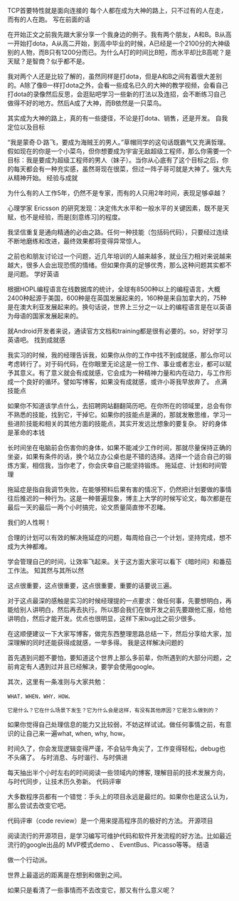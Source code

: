 TCP首要特性就是面向连接的
每个人都在成为大神的路上，只不过有的人在走，而有的人在跑。
写在前面的话

在开始正文之前我先跟大家分享一个我身边的例子。我有两个朋友，A和B。B从高一开始打dota，A从高二开始，到高中毕业的时候，A已经是一个2100分的大神级别的人物，而B只有1200分而已。为什么A打的时间比B短，而水平却比B高呢？是天赋？是智商？似乎都不是。

我对两个人还是比较了解的，虽然同样是打dota，但是A和B之间有着很大差别的。A除了像B一样打dota之外，会看一些成名已久的大神的教学视频，会看自己打dota的录像然后反思，会逛贴吧学习一些新的打法以及连招，会不断练习自己做得不好的地方。然后A成了大神，而B依然是一只菜鸟。

其实成为大神的路上，真的有一些捷径，不论是打dota、销售，还是开发。
自我定位以及目标

“我是蒙奇·D·路飞，要成为海贼王的男人。”草帽同学的这句话既霸气又充满哲理。假如现在的你是一个小菜鸟，但你想要成为宇宙无敌超级工程师，那么你需要一个目标：我是要成为超级工程师的男人（妹子）。当你从心底有了这个目标之后，你的每天都会有一种充实感，虽然哥现在很菜，但过一阵子哥可就是大神了。强大先从精神开始。
经验与成就

为什么有的人工作5年，仍然不是专家，而有的人只用2年时间，表现足够卓越？

心理学家 Ericsson 的研究发现：决定伟大水平和一般水平的关键因素，既不是天赋，也不是经验，而是[刻意练习]的程度。

我坚信重复是通向精通的必由之路。任何一种技能（包括码代码），只要经过连续不断地磨练和改进，最终效果都将变得异常惊人。

之前也和朋友讨论过一个问题，近几年培训的人越来越多，就业压力相对来说越来越大，很多人会出现恐慌的情绪。但如果你真的足够优秀，那么这种问题其实都不是问题。
学好英语

根据HOPL编程语言在线数据库的统计，全球有8500种以上的编程语言，大概2400种起源于美国，600种是在英国发展起来的，160种是来自加拿大的，75种是在澳大利亚发展起来的。换句话说，世界上三分之一以上的编程语言是在以英语为母语的国家发展起来的。

就Android开发者来说，通读官方文档和training都是很有必要的。so，好好学习英语吧。
找到成就感

我实习的时候，我的经理告诉我，如果你从你的工作中找不到成就感，那么你可以考虑转行了。对于码代码，在你眼里无论这是一份工作、事业或者志业，都可以赋予其意义。有了意义就会有成就感，它会成为一种精神力量和内在动力，与工作形成一个良好的循环。譬如写博客，如果没有成就感，或许小哥我早放弃了。
点满技能点

如果你不知道该学点什么，去招聘网站翻翻简历吧。在你所在的领域里，总会有你不熟悉的技能，找到它，干掉它。如果你的技能点是满的，那就发散思维，学习一些进阶技能和相关的其他方面的技能点，其实开发远比想象的要复杂。
好的身体是革命的本钱

长时间坐在电脑前会伤害你的身体，如果不能减少工作时间，那就尽量保持正确的坐姿，如果有条件的话，换个站立办公桌也是不错的选择。选择一个适合自己的锻炼方案，相信我，当你老了，你会庆幸自己能坚持锻炼。
拖延症、计划和时间管理

拖延症是指自我调节失败，在能够预料后果有害的情况下，仍然把计划要做的事情往后推迟的一种行为。这是一种普遍现象，博主上大学的时候写论文，每次都是在最后一天的最后一两个小时搞完，论文质量简直惨不忍睹。

我们的人性啊！

合理的计划可以有效的解决拖延症的问题，每周给自己一个计划，坚持完成，想不成为大神都难。

学会管理自己的时间，让效率飞起来。关于这方面大家可以看下《暗时间》和番茄工作法。
知其然与其所以然

这点很重要，这点很重要，这点很重要，重要的话要说三遍。

对于这点最深的感触是实习的时候经理提的一点要求：做任何事，先要想明白，再能给别人讲明白，然后再去执行。所以那会我们在做开发之前先要跟他汇报，给他讲明白，然后才能开发。优点也很明显，这样下来bug比之前少很多。

在这顺便建议一下大家写博客，做完东西整理思路总结一下，然后分享给大家，加深理解的同时还能获得成就感，一举多得。
我是这样解决问题的

首先遇到问题不要怕，要知道这个世界上那么多前辈，你所遇到的大部分问题，之前肯定有人遇到过并且已经解决，要学会使用google。

其次，这里有一条准则与大家共勉：

    WHAT，WHEN，WHY，HOW。

    它是什么？它在什么场景下发生？它为什么会是这样，有没有其他原因？它是怎么做到的？

如果你觉得自己处理信息的能力又比较弱，不妨这样试试。做任何事情之前，有意识的让自己来一遍what, when, why, how。

时间久了，你会发现逻辑变得严谨，不会钻牛角尖了，工作变得轻松，debug也不头痛了。
与时消息、与时谐行、与时俱进

每天抽出半个小时左右的时间阅读一些领域内的博客, 理解目前的技术发展方向，与时代同步，让技术历久弥新。
代码评审

大多数程序员都有一个错觉：手头上的项目永远是最烂的。如果你也是这么认为，那么尝试去改变它吧。

代码评审（code review）是一个用来提高程序员的极好的方法。
开源项目

阅读流行的开源项目，是学习编写可维护代码和软件开发流程的好方法。比如最近流行的google出品的 MVP模式demo 、 EventBus、Picasso等等。
结语

做一个行动派。

世界上最遥远的距离是在想到和做到之间。

如果只是看清了一些事情而不去改变它，那又有什么意义呢？